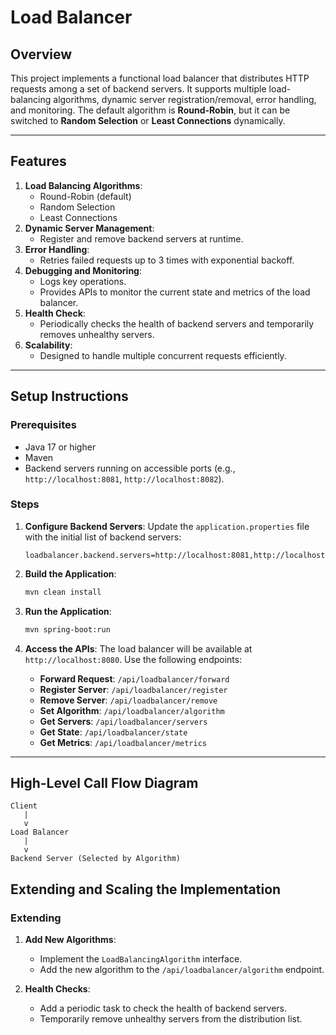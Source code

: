 # Load Balancer

## Overview

This project implements a functional load balancer that distributes HTTP requests among a set of backend servers. It supports multiple load-balancing algorithms, dynamic server registration/removal, error handling, and monitoring. The default algorithm is **Round-Robin**, but it can be switched to **Random Selection** or **Least Connections** dynamically.

---

## Features

1. **Load Balancing Algorithms**:
   - Round-Robin (default)
   - Random Selection
   - Least Connections
2. **Dynamic Server Management**:
   - Register and remove backend servers at runtime.
3. **Error Handling**:
   - Retries failed requests up to 3 times with exponential backoff.
4. **Debugging and Monitoring**:
   - Logs key operations.
   - Provides APIs to monitor the current state and metrics of the load balancer.
5. **Health Check**:
   - Periodically checks the health of backend servers and temporarily removes unhealthy servers.
6. **Scalability**:
   - Designed to handle multiple concurrent requests efficiently.

---

## Setup Instructions

### Prerequisites

- Java 17 or higher
- Maven
- Backend servers running on accessible ports (e.g., `http://localhost:8081`, `http://localhost:8082`).

### Steps


1. **Configure Backend Servers**:
   Update the `application.properties` file with the initial list of backend servers:
   ```properties
   loadbalancer.backend.servers=http://localhost:8081,http://localhost:8082
   ```

2. **Build the Application**:
   ```bash
   mvn clean install
   ```

3. **Run the Application**:
   ```bash
   mvn spring-boot:run
   ```

4. **Access the APIs**:
   The load balancer will be available at `http://localhost:8080`. Use the following endpoints:
   - **Forward Request**: `/api/loadbalancer/forward`
   - **Register Server**: `/api/loadbalancer/register`
   - **Remove Server**: `/api/loadbalancer/remove`
   - **Set Algorithm**: `/api/loadbalancer/algorithm`
   - **Get Servers**: `/api/loadbalancer/servers`
   - **Get State**: `/api/loadbalancer/state`
   - **Get Metrics**: `/api/loadbalancer/metrics`

---

## High-Level Call Flow Diagram

```plaintext
Client
   |
   v
Load Balancer
   |
   v
Backend Server (Selected by Algorithm)
```


## Extending and Scaling the Implementation

### Extending

1. **Add New Algorithms**:
   - Implement the `LoadBalancingAlgorithm` interface.
   - Add the new algorithm to the `/api/loadbalancer/algorithm` endpoint.

2. **Health Checks**:
   - Add a periodic task to check the health of backend servers.
   - Temporarily remove unhealthy servers from the distribution list.

